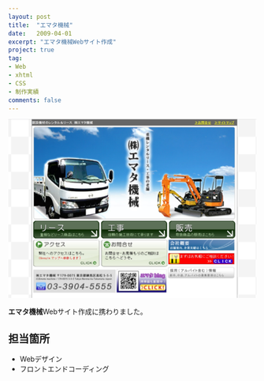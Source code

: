 ```yaml
---
layout: post
title:  "エマタ機械"
date:   2009-04-01
excerpt: "エマタ機械Webサイト作成"
project: true
tag:
- Web
- xhtml
- CSS
- 制作実績
comments: false
---
```


![エマタ機械](../assets/img/emata.jpg)

<b>エマタ機械</b>Webサイト作成に携わりました。

## 担当箇所
* Webデザイン
* フロントエンドコーディング
